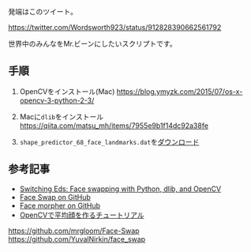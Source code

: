 
発端はこのツイート。

https://twitter.com/Wordsworth923/status/912828390662561792

世界中のみんなをMr.ビーンにしたいスクリプトです。

## 手順

1. OpenCVをインストール(Mac)
https://blog.ymyzk.com/2015/07/os-x-opencv-3-python-2-3/

2. Macに`dlib`をインストール
https://qiita.com/matsu_mh/items/7955e9b1f14dc92a38fe

3. `shape_predictor_68_face_landmarks.dat`を[ダウンロード](http://dlib.net/files/shape_predictor_68_face_landmarks.dat.bz2)

## 参考記事

- [Switching Eds: Face swapping with Python, dlib, and OpenCV](https://matthewearl.github.io/2015/07/28/switching-eds-with-python/)
- [Face Swap on GitHub](https://github.com/hrastnik/FaceSwap)
- [Face morpher on GitHub](https://github.com/alyssaq/face_morpher)
- [OpenCVで平均顔を作るチュートリアル](https://medium.com/@NegativeMind/opencv%E3%81%A7%E5%B9%B3%E5%9D%87%E9%A1%94%E3%82%92%E4%BD%9C%E3%82%8B%E3%83%81%E3%83%A5%E3%83%BC%E3%83%88%E3%83%AA%E3%82%A2%E3%83%AB-94c48a5cd1f8)

https://github.com/mrgloom/Face-Swap
https://github.com/YuvalNirkin/face_swap
